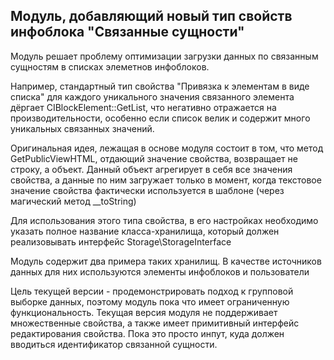 ## Модуль, добавляющий новый тип свойств инфоблока "Связанные сущности"

Модуль решает проблему оптимизации загрузки данных по связанным сущностям в списках элеметнов инфоблоков.

Например, стандартный тип свойства "Привязка к элементам в виде списка" для каждого уникального значения связанного 
элемента дёргает CIBlockElement::GetList, что негативно отражается на производительности, особенно если список велик
и содержит много уникальных связанных значений.

Оригинальная идея, лежащая в основе модуля состоит в том, что метод GetPublicViewHTML, отдающий значение свойства,
возвращает не строку, а объект.
Данный объект агрегирует в себя все значения свойства, а данные по ним загружает только в момент, когда текстовое 
значение свойства фактически используется в шаблоне (через магический метод  __toString)

Для использования этого типа свойства, в его настройках необходимо указать полное название класса-хранилища, который
 должен реализовывать интерфейс Storage\StorageInterface
 
Модуль содержит два примера таких хранилищ. В качестве источников данных для них используются
элементы инфоблоков и пользователи  

Цель текущей версии - продемонстрировать подход к групповой выборке данных, поэтому модуль пока что имеет ограниченную 
функциональность. 
Текущая версия модуля не поддерживает множественные свойства, а также имеет примитивный интерфейс редактирования свойства. 
Пока это просто инпут, куда должен вводиться идентификатор связанной сущности. 